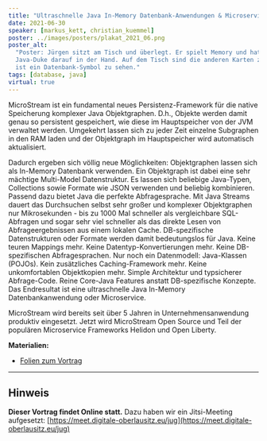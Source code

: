 ```yaml
---
title: "Ultraschnelle Java In-Memory Datenbank-Anwendungen & Microservices mit MicroStream"
date: 2021-06-30
speaker: [markus_kett, christian_kuemmel]
poster: ../images/posters/plakat_2021_06.png
poster_alt:
  "Poster: Jürgen sitzt am Tisch und überlegt. Er spielt Memory und hat gerade eine aufgedeckte Memory-Karte mit dem
  Java-Duke darauf in der Hand. Auf dem Tisch sind die anderen Karten zugedeckt, bis auf eine offene Karte. Auf dieser
  ist ein Datenbank-Symbol zu sehen."
tags: [database, java]
virtual: true
---
```


MicroStream ist ein fundamental neues Persistenz-Framework für die native Speicherung komplexer Java Objektgraphen.
D.h., Objekte werden damit genau so persistent gespeichert, wie diese im Hauptspeicher von der JVM verwaltet werden.
Umgekehrt lassen sich zu jeder Zeit einzelne Subgraphen in den RAM laden und der Objektgraph im Hauptspeicher wird
automatisch aktualisiert.

Dadurch ergeben sich völlig neue Möglichkeiten: Objektgraphen lassen sich als In-Memory Datenbank verwenden. Ein
Objektgraph ist dabei eine sehr mächtige Multi-Model Datenstruktur. Es lassen sich beliebige Java-Typen, Collections
sowie Formate wie JSON verwenden und beliebig kombinieren. Passend dazu bietet Java die perfekte Abfragesprache. Mit
Java Streams dauert das Durchsuchen selbst sehr großer und komplexer Objektgraphen nur Mikrosekunden - bis zu 1000 Mal
schneller als vergleichbare SQL-Abfragen und sogar sehr viel schneller als das direkte Lesen von Abfrageergebnissen aus
einem lokalen Cache. DB-spezifische Datenstrukturen oder Formate werden damit bedeutungslos für Java. Keine teuren
Mappings mehr. Keine Datentyp-Konvertierungen mehr. Keine DB-spezifischen Abfragesprachen. Nur noch ein Datenmodell:
Java-Klassen (POJOs). Kein zusätzliches Caching-Framework mehr. Keine unkomfortablen Objektkopien mehr. Simple
Architektur und typsicherer Abfrage-Code. Reine Core-Java Features anstatt DB-spezifische Konzepte. Das Endresultat ist
eine ultraschnelle Java In-Memory Datenbankanwendung oder Microservice.

MicroStream wird bereits seit über 5 Jahren in Unternehmensanwendung produktiv eingesetzt. Jetzt wird MicroStream Open
Source und Teil der populären Microservice Frameworks Helidon und Open Liberty.

**Materialien:**

- [Folien zum Vortrag](/downloads/Java-In-Memory-DB-Applications-with-MicroStream-JUG-Goerlitz_PDF.pdf)

---

## Hinweis

**Dieser Vortrag findet Online statt.** Dazu haben wir ein Jitsi-Meeting aufgesetzt:
[https://meet.digitale-oberlausitz.eu/jug](https://meet.digitale-oberlausitz.eu/jug)
